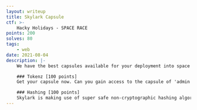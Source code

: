 ```yaml
---
layout: writeup
title: Skylark Capsule
ctf: >-
    Hacky Holidays - SPACE RACE
points: 200
solves: 80
tags: 
    - web
date: 2021-08-04
description: |-
    We have the best capsules available for your deployment into space!

    ### Tokenz [100 points]
    Get your capsule now. Can you gain access to the capsule of 'admin'?

    ### Hashing [100 points]
    Skylark is making use of super safe non-cryptographic hashing algorithms. Can you log in as the admin?
---
```

